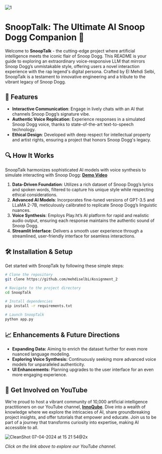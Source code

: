 ![1](https://github.com/WHATDOESTHEFOXSAY2U/SnoopTalk/assets/25818677/92650d99-64a5-403f-880b-f74c3311a2b4)


# SnoopTalk: The Ultimate AI Snoop Dogg Companion 🎤

Welcome to **SnoopTalk** - the cutting-edge project where artificial intelligence meets the iconic flair of Snoop Dogg. This README is your guide to exploring an extraordinary voice-responsive LLM that mirrors Snoop Dogg’s unmistakable style, offering users a novel interaction experience with the rap legend's digital persona. Crafted by El Mehdi Selbi, SnoopTalk is a testament to innovative engineering and a tribute to the vibrant legacy of Snoop Dogg.

## 🌟 Features

- **Interactive Communication**: Engage in lively chats with an AI that channels Snoop Dogg’s signature vibe.
- **Authentic Voice Replication**: Experience responses in a simulated Snoop Dogg voice, thanks to state-of-the-art text-to-speech technology.
- **Ethical Design**: Developed with deep respect for intellectual property and artist rights, ensuring a project that honors Snoop Dogg's legacy.

## 🔍 How It Works

SnoopTalk harmonizes sophisticated AI models with voice synthesis to simulate interacting with Snoop Dogg: **[Demo Video](https://youtu.be/EBrsF_72HFk)**

1. **Data-Driven Foundation**: Utilizes a rich dataset of Snoop Dogg’s lyrics and spoken words, filtered to capture his unique style while respecting ethical considerations.
2. **Advanced AI Models**: Incorporates fine-tuned versions of GPT-3.5 and LLaMA 2-7B, meticulously calibrated to replicate Snoop Dogg’s linguistic nuances.
3. **Voice Synthesis**: Employs Play.ht’s AI platform for rapid and realistic audio output, ensuring each response maintains the authentic sound of Snoop Dogg.
4. **Streamlit Interface**: Delivers a smooth user experience through a streamlined, user-friendly interface for seamless interactions.

## 🛠 Installation & Setup

Get started with SnoopTalk by following these simple steps:

```bash
# Clone the repository
git clone https://github.com/mehdiselbi/Assignment_2

# Navigate to the project directory
cd SnoopTalk

# Install dependencies
pip install -r requirements.txt

# Launch SnoopTalk
python app.py
```
## 📈 Enhancements & Future Directions
- **Expanding Data:** Aiming to enrich the dataset further for even more nuanced language modeling.
- **Exploring Voice Synthesis:** Continuously seeking more advanced voice models for unparalleled authenticity.
- **UI Enhancements:** Planning upgrades to the user interface for an even more engaging experience.

## 🎥 Get Involved on YouTube

We're proud to host a vibrant community of 10,000 artificial intelligence practitioners on our YouTube channel, **[InnoQube](https://www.youtube.com/@InnoQube/)**. Dive into a wealth of knowledge where we explore the intricacies of AI, share groundbreaking project insights, and offer tutorials that empower and educate. Join us to be part of a journey that transforms curiosity into expertise, making AI accessible to all.

![CleanShot 07-04-2024 at 15 21 54@2x](https://github.com/WHATDOESTHEFOXSAY2U/SnoopTalk/assets/25818677/2becf83b-11f4-4d7f-8be1-4a404e736bd9)

*Click on the link above to explore our YouTube channel.*
